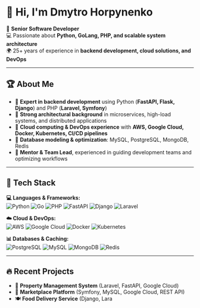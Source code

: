 # 👋 Hi, I'm Dmytro Horpynenko  

🚀 **Senior Software Developer**  
💻 Passionate about **Python, GoLang, PHP, and scalable system architecture**  
🌍 25+ years of experience in **backend development, cloud solutions, and DevOps**  

---

## 🏆 About Me  

- 🔹 **Expert in backend development** using Python (**FastAPI, Flask, Django**) and PHP (**Laravel, Symfony**)  
- 🔹 **Strong architectural background** in microservices, high-load systems, and distributed applications  
- 🔹 **Cloud computing & DevOps experience** with **AWS, Google Cloud, Docker, Kubernetes, CI/CD pipelines**  
- 🔹 **Database modeling & optimization**: MySQL, PostgreSQL, MongoDB, Redis  
- 🔹 **Mentor & Team Lead**, experienced in guiding development teams and optimizing workflows  

---

## 🔨 Tech Stack  

**💻 Languages & Frameworks:**  
![Python](https://img.shields.io/badge/Python-3776AB?style=flat&logo=python&logoColor=white)  ![Go](https://img.shields.io/badge/Go-00ADD8?style=flat&logo=go&logoColor=white)  ![PHP](https://img.shields.io/badge/PHP-777BB4?style=flat&logo=php&logoColor=white) ![FastAPI](https://img.shields.io/badge/FastAPI-009688?style=flat&logo=fastapi&logoColor=white)  ![Django](https://img.shields.io/badge/Django-092E20?style=flat&logo=django&logoColor=white)  ![Laravel](https://img.shields.io/badge/Laravel-FF2D20?style=flat&logo=laravel&logoColor=white)  

**☁️ Cloud & DevOps:**  
![AWS](https://img.shields.io/badge/AWS-232F3E?style=flat&logo=amazon-aws&logoColor=white)  ![Google Cloud](https://img.shields.io/badge/Google_Cloud-4285F4?style=flat&logo=google-cloud&logoColor=white)  ![Docker](https://img.shields.io/badge/Docker-2496ED?style=flat&logo=docker&logoColor=white)  ![Kubernetes](https://img.shields.io/badge/Kubernetes-326CE5?style=flat&logo=kubernetes&logoColor=white)  

**📊 Databases & Caching:**  
![PostgreSQL](https://img.shields.io/badge/PostgreSQL-336791?style=flat&logo=postgresql&logoColor=white)  ![MySQL](https://img.shields.io/badge/MySQL-4479A1?style=flat&logo=mysql&logoColor=white)  ![MongoDB](https://img.shields.io/badge/MongoDB-47A248?style=flat&logo=mongodb&logoColor=white)  ![Redis](https://img.shields.io/badge/Redis-DC382D?style=flat&logo=redis&logoColor=white)  

---

## 🔥 Recent Projects  

- 🏨 **Property Management System** (Laravel, FastAPI, Google Cloud)  
- 🛒 **Marketplace Platform** (Symfony, MySQL, Google Cloud, REST API)  
- 🍽 **Food Delivery Service** (Django, Lara
